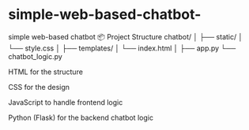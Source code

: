 # simple-web-based-chatbot-
simple web-based chatbot 
📦 Project Structure
chatbot/
│
├── static/
│   └── style.css
│
├── templates/
│   └── index.html
│
├── app.py
└── chatbot_logic.py



HTML for the structure

CSS for the design

JavaScript to handle frontend logic

Python (Flask) for the backend chatbot logic



